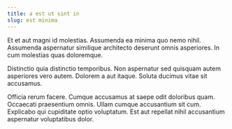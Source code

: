 ```yaml
---
title: a est ut sint in
slug: est minima
---
```


Et et aut magni id molestias. Assumenda ea minima quo nemo nihil. Assumenda aspernatur similique architecto deserunt omnis asperiores. In cum molestias quas doloremque.

Distinctio quia distinctio temporibus. Non aspernatur sed quisquam autem asperiores vero autem. Dolorem a aut itaque. Soluta ducimus vitae sit accusamus.

Officia rerum facere. Cumque accusamus at saepe odit doloribus quam. Occaecati praesentium omnis. Ullam cumque accusantium sit cum. Explicabo qui cupiditate optio voluptatum. Est aut repellat nihil accusantium aspernatur voluptatibus dolor.
